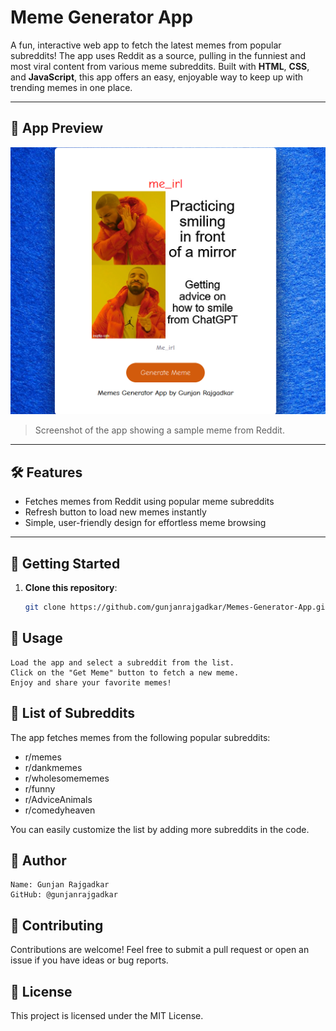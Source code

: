 # Meme Generator App

A fun, interactive web app to fetch the latest memes from popular subreddits! The app uses Reddit as a source, pulling in the funniest and most viral content from various meme subreddits. Built with **HTML**, **CSS**, and **JavaScript**, this app offers an easy, enjoyable way to keep up with trending memes in one place.

---

## 📸 App Preview

![Meme Generator Preview](Meme_Generator_App_Preview.png)

> Screenshot of the app showing a sample meme from Reddit.

---

## 🛠 Features

- Fetches memes from Reddit using popular meme subreddits
- Refresh button to load new memes instantly
- Simple, user-friendly design for effortless meme browsing

---

## 🚀 Getting Started

1. **Clone this repository**: 
   ```bash
   git clone https://github.com/gunjanrajgadkar/Memes-Generator-App.git

## 📝 Usage

    Load the app and select a subreddit from the list.
    Click on the "Get Meme" button to fetch a new meme.
    Enjoy and share your favorite memes!

## 📑 List of Subreddits

The app fetches memes from the following popular subreddits:

- r/memes
- r/dankmemes
- r/wholesomememes
- r/funny
- r/AdviceAnimals
- r/comedyheaven

You can easily customize the list by adding more subreddits in the code.

## 👤 Author

    Name: Gunjan Rajgadkar
    GitHub: @gunjanrajgadkar 

## 🤝 Contributing

Contributions are welcome! Feel free to submit a pull request or open an issue if you have ideas or bug reports.

## 📄 License

This project is licensed under the MIT License.